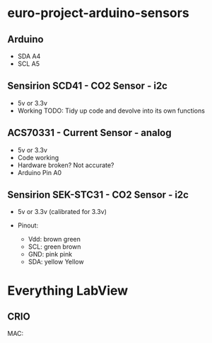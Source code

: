 # euro-project-arduino-sensors

## Arduino
 - SDA A4
 - SCL A5


## Sensirion SCD41 - CO2 Sensor - i2c
 - 5v or 3.3v
 - Working
 TODO: Tidy up code and devolve into its own functions

## ACS70331 - Current Sensor - analog
 - 5v or 3.3v
- Code working
- Hardware broken? Not accurate?
- Arduino Pin A0 

## Sensirion SEK-STC31 - CO2 Sensor - i2c

- 5v or 3.3v (calibrated for 3.3v)

 - Pinout:
 
	- Vdd: brown    green
	- SCL: green    brown
	- GND: pink 	pink
	- SDA: yellow	Yellow
 
# Everything LabView

## CRIO

MAC: 